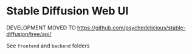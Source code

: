 # Stable Diffusion Web UI

DEVELOPMENT MOVED TO https://github.com/psychedelicious/stable-diffusion/tree/api/

See `frontend` and `backend` folders
